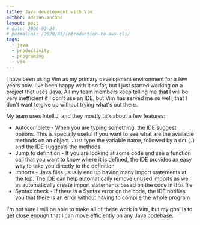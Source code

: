 ```yaml
---
title: Java development with Vim
author: adrian.ancona
layout: post
# date: 2020-03-04
# permalink: /2020/03/introduction-to-aws-cli/
tags:
  - java
  - productivity
  - programing
  - vim
---
```


I have been using Vim as my primary development environment for a few years now. I've been happy with it so far, but I just started working on a project that uses Java. All my team members keep telling me that I will be very inefficient if I don't use an IDE, but Vim has served me so well, that I don't want to give up without trying what's out there.

My team uses IntelliJ, and they mostly talk about a few features:
- Autocomplete - When you are typing something, the IDE suggest options. This is specially useful if you want to see what are the available methods on an object. Just type the variable name, followed by a dot (`.`) and the IDE suggests the methods
- Jump to definition - If you are looking at some code and see a function call that you want to know where it is defined, the IDE provides an easy way to take you directly to the definition
- Imports - Java files usually end up having many import statements at the top. The IDE can help automatically remove unused imports as well as automatically create import statements based on the code in that file
- Syntax check - If there is a Syntax error on the code, the IDE notifies you that there is an error without having to compile the whole program

I'm not sure I will be able to make all of these work in Vim, but my goal is to get close enough that I can move efficiently on any Java codebase.


